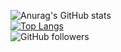 ![Anurag's GitHub stats](https://github-readme-stats.vercel.app/api?username=patrick0422&show_icons=true&theme=midnight-purple)  
[![Top Langs](https://github-readme-stats.vercel.app/api/top-langs/?username=patrick0422)](https://github.com/anuraghazra/github-readme-stats)  
![GitHub followers](https://img.shields.io/github/followers/patrick0422?label=Followers&style=social)

<!--
**patrick0422/patrick0422** is a ✨ _special_ ✨ repository because its `README.md` (this file) appears on your GitHub profile.

Here are some ideas to get you started:

- 🔭 I’m currently working on ...
- 🌱 I’m currently learning ...
- 👯 I’m looking to collaborate on ...
- 🤔 I’m looking for help with ...
- 💬 Ask me about ...
- 📫 How to reach me: ...
- 😄 Pronouns: ...
- ⚡ Fun fact: ...
-->
